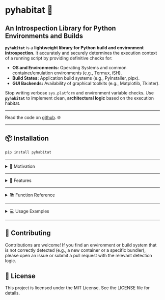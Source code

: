 # pyhabitat 🧭

## An Introspection Library for Python Environments and Builds

**`pyhabitat`** is a **lightweight library for Python build and environment introspection**. It accurately and securely determines the execution context of a running script by providing definitive checks for:

* **OS and Environments:** Operating Systems and common container/emulation environments (e.g., Termux, iSH).
* **Build States:** Application build systems (e.g., PyInstaller, pipx).
* **GUI Backends:** Availability of graphical toolkits (e.g., Matplotlib, Tkinter).

Stop writing verbose `sys.platform` and environment variable checks. Use **`pyhabitat`** to implement clean, **architectural logic** based on the execution habitat.

---

Read the code on [github](https://github.com/City-of-Memphis-Wastewater/pyhabitat/blob/main/pyhabitat/environment.py). 🌐

---

## 📦 Installation

```bash
pip install pyhabitat
```

---

<details>
<summary> 🧠 Motivation </summary>

This library is especially useful for **leveraging Python in mobile environments** (`Termux` on Android and `iSH` on iOS), which often have particular limitations and require special handling. For example, it helps automate work-arounds like using **localhost plotting** when `matplotlib` is unavailable or **web-based interfaces** when `tkinter` is missing. 

Our team is fundamentally driven by enabling mobile computing for true utility applications, leveraging environments like Termux (Android) and iSH (iOS). This includes highly practical solutions, such as deploying a lightweight Python web server (e.g., Flask, http.server, FastAPI) directly on a handset, or orchestrating full-stack, utility-grade applications that allow technicians to manage data and systems right from their mobile device in a way that is cross-platform and not overly catered to the App Store.

Another key goal of this project is to facilitate the orchestration of wider system installation for **`pipx` CLI tools** for additional touch points, like context menus and widgets.

Ultimately, [City-of-Memphis-Wastewater](https://github.com/City-of-Memphis-Wastewater) aims to produce **reference-quality code** for the documented proper approach. We recognize that many people (and bots) are searching for ideal solutions, and our functions are built upon extensive research and testing to go **beyond simple `platform.system()` checks**.

</details>

---

<details>
<summary> 🚀 Features </summary>

  * **Definitive Environment Checks:** Rigorous checks catered to Termux and iSH (iOS Alpine). Accurate, typical modern detection for Windows, macOS (Apple), Linux, FreeBSD, Android.
  * **GUI Availability:** Rigorous, cached checks to determine if the environment supports a graphical popup window (Tkinter/Matplotlib TkAgg) or just headless image export (Matplotlib Agg).
  * **Build/Packaging Detection:** Reliable detection of standalone executables built by tools like PyInstaller, and, crucially, correct identification and exclusion of pipx-managed virtual environments, which also user binaries that could conflate the check.
  * **Executable Type Inspection:** Uses file magic numbers (ELF and MZ) to confirm if the running script is a monolithic, frozen binary (non-pipx).

</details>
  
---

<details>
<summary> 📚 Function Reference </summary>

### OS and Environment Checking

Key question: "What is this running on?"

| Function | Description |
| :--- | :--- |
| `on_windows()` | Returns `True` on Windows. |
| `on_apple()` | Returns `True` on macOS (Darwin). |
| `on_linux()` | Returns `True` on Linux in general. |
| `on_termux()` | Returns `True` if running in the Termux Android environment. |
| `on_ish_alpine()` | Returns `True` if running in the iSH Alpine Linux iOS emulator. |
| `on_android()` | Returns `True` on any Android-based Linux environment. |
| `in_repl()` | Returns `True` is the user is currently in a Python REPL; hasattr(sys,'ps1'). |

### Packaging and Build Checking

Key question: "What is the character of my executable or my build state?"

These functions accept an optional path argument (Path or str), defaulting to sys.argv[0] (e.g., pyhabitat/__main__.py for python -m pyhabitat, empty in REPL). Path.resolve() is used for stability.

| Function | Description |
| :--- | :--- |
| `as_frozen()` | Returns `True` if the script is running as a standalone executable (any bundler). |
| `as_pyinstaller()` | Returns `True` if the script is frozen and generated by PyInstaller (has `_MEIPASS`). |
| `is_python_script(path=None)` | Returns `True` if the script or specified path is a Python source file (.py). |
| `is_pipx(path=None)` | Returns `True` if the script or specified path is from a pipx-managed virtual environment. |
| `is_elf(path=None)` | Returns `True` if the script or specified path is an ELF binary (Linux standalone executable, non-pipx). |
| `is_pyz(path=None)` | Returns `True` if the script or specified path is a Python zipapp (.pyz, non-pipx). |
| `is_windows_portable_executable(path=None)` | Returns `True` if the script or specified path is a Windows PE binary (MZ header, non-pipx). |
| `is_macos_executable(path=None)` | Returns `True` if the script or specified path is a macOS Mach-O binary (non-pipx). |

### Capability Checking

Key Question: "What could I do next?"

| Function | Description |
| :--- | :--- |
| `tkinter_is_available()` | Checks if Tkinter is imported and can successfully create a window. |
| `matplotlib_is_available_for_gui_plotting(termux_has_gui=False)` | Checks for Matplotlib and its TkAgg backend, required for interactive plotting. |
| `matplotlib_is_available_for_headless_image_export()` | Checks for Matplotlib and its Agg backend, required for saving images without a GUI. |
| `interactive_terminal_is_available()` | Checks if standard input and output streams are connected to a TTY (allows safe use of interactive prompts). |
| `web_browser_is_available()` | Check if a web browser can be launched in the current environment (allows safe use of web-based prompts and localhost plotting). 	|

### Utility

| Function | Description |
| :--- | :--- |
| `edit_textfile(path)` | Opens a text file for editing using the default editor (Windows, Linux, macOS) or nano in Termux/iSH. In REPL mode, prints an error. Path argument (str or Path) uses Path.resolve() for stability. |
| `interp_path(print_path=False)` | Returns the path to the Python interpreter binary (sys.executable). Optionally prints the path. Returns empty string if unavailable. |
| `main()` | Prints a comprehensive environment report, including interpreter, environment, build, operating system, and capability checks. Run via `python -m pyhabitat` or `import pyhabitat; pyhabitat.main()` in the REPL. |

</details>

---

<details>
<summary> 💻 Usage Examples </summary>

The module exposes all detection functions directly for easy access.

### 0\.Example of PyHabitat in Action Use

The `pipeline-eds` package uses the `pyhabitat` library to handle [configuration](https://github.com/City-of-Memphis-Wastewater/pipeline/blob/main/src/pipeline/security_and_config.py) and [plotting](https://github.com/City-of-Memphis-Wastewater/pipeline/blob/main/src/pipeline/cli.py), among other things.

### 1\. Running the Environment Report

Run a comprehensive environment report from the command line or REPL to inspect the interpreter (sys.executable), running script (sys.argv[0]), build state, operating system, and capabilities.

```bash
# In the terminal
python -m pyhabitat
```

```python
# In the Python REPL
import pyhabitat as ph
ph.main()
```

### 2\. Checking Environment and Build Type

```python
from pyhabitat import on_termux, on_windows, is_pipx, is_python_script, as_frozen

if is_pipx():
    print("Running inside a pipx virtual environment. This is not a standalone binary.")

if as_frozen():
    print("Running as a frozen executable (PyInstaller, cx_Freeze, etc.).")

if is_python_script():
    print("Running as a Python source script (.py).")

if on_termux(): 
	# Expected cases: 
	#- pkg install python-numpy python-cryptography
	#- Avoiding matplotlib unless the user explicitly confirms that termux_has_gui=False in matplotlib_is_available_for_gui_plotting(termux_has_gui=False).
	#- Auto-selection of 'termux-open-url' and 'xdg-open' in logic.
	#- Installation on the system, like orchestrating the construction of Termux Widget entries in ~/.shortcuts.
    print("Running in the Termux environment on Android.")
    
if on_windows():
    print("Running on Windows.")
```

### 3\. Checking GUI and Plotting Availability

Use these functions to determine if you can show an interactive plot or if you must save an image file.

```python
from pyhabitat import matplotlib_is_available_for_gui_plotting, matplotlib_is_available_for_headless_image_export

if matplotlib_is_available_for_gui_plotting():
    # We can safely call plt.show()
    print("GUI plotting is available! Using TkAgg backend.")
    import matplotlib.pyplot as plt
    plt.figure()
    plt.show()

elif matplotlib_is_available_for_headless_image_export():
    # We must save the plot to a file or buffer
    print("GUI unavailable, but headless image export is possible.")
    # Code to use 'Agg' backend and save to disk...
    
else:
    print("Matplotlib is not installed or the environment is too restrictive for plotting.")
```

### 4\. Text Editing

Use this function to open a text file for editing. 
Ideal use case: Edit a configuration file, if prompted by a CLI command like 'config --textedit'.

```python
from pathlib import Path
import pyhabitat as ph

ph.edit_textfile(path=Path('./config.json'))
```
</details>

---

## 🤝 Contributing

Contributions are welcome\! If you find an environment or build system that is not correctly detected (e.g., a new container or a specific bundler), please open an issue or submit a pull request with the relevant detection logic.

## 📄 License

This project is licensed under the MIT License. See the LICENSE file for details.
